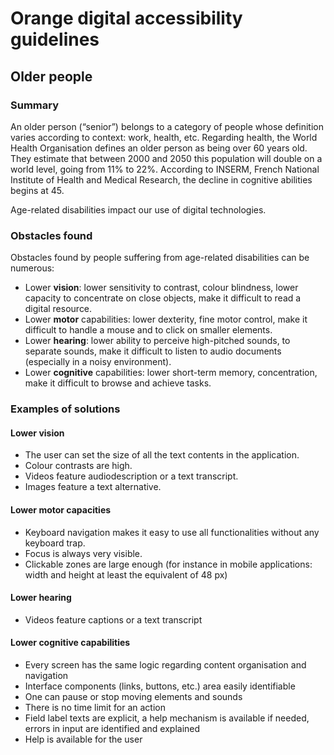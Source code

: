# Orange digital accessibility guidelines
<h2 class="page-title">Older people</h2>

<script>$(document).ready(function () {
    setBreadcrumb([{"label":"Disability situations", "url": "./focus.html"},
        {"label":"Older people"}]);
    addSubMenu([
        {"label":"Cognitive disability","url":"focus-cognitif.html"},
        {"label":"Older people","url":"focus-seniors.html"}
    ]);
});</script>

<span data-menuitem="focus"></span>

### Summary

An older person (“senior”) belongs to a category of people whose definition varies according to context: work, health, etc. Regarding health, the World Health Organisation defines an older person as being over 60 years old. They estimate that between 2000 and 2050 this population will double on a world level, going from 11% to 22%. According to INSERM, French National Institute of Health and Medical Research, the decline in cognitive abilities begins at 45.

Age-related disabilities impact our use of digital technologies.

### Obstacles found

Obstacles found by people suffering from age-related disabilities can be numerous:

- Lower **vision**: lower sensitivity to contrast, colour blindness, lower capacity to concentrate on close objects, make it difficult to read a digital resource.
- Lower **motor** capabilities: lower dexterity, fine motor control, make it difficult to handle a mouse and to click on smaller elements.
- Lower **hearing**: lower ability to perceive high-pitched sounds, to separate sounds, make it difficult to listen to audio documents (especially in a noisy environment).
- Lower **cognitive** capabilities: lower short-term memory, concentration, make it difficult to browse and achieve tasks.

### Examples of solutions

#### Lower vision

- The user can set the size of all the text contents in the application.
- Colour contrasts are high.
- Videos feature audiodescription or a text transcript.
- Images feature a text alternative.

#### Lower motor capacities

- Keyboard navigation makes it easy to use all functionalities without any keyboard trap.
- Focus is always very visible.
- Clickable zones are large enough (for instance in mobile applications: width and height at least the equivalent of 48 px)

#### Lower hearing

- Videos feature captions or a text transcript

#### Lower cognitive capabilities

- Every screen has the same logic regarding content organisation and navigation
- Interface components (links, buttons, etc.) area easily identifiable
- One can pause or stop moving elements and sounds
- There is no time limit for an action
- Field label texts are explicit, a help mechanism is available if needed, errors in input are identified and explained
- Help is available for the user

<!--  This file is part of a11y-guidelines | Our vision of mobile & web accessibility guidelines and best practices, with valid/invalid examples.
 Copyright (C) 2016  Orange SA
 See the Creative Commons Legal Code Attribution-ShareAlike 3.0 Unported License for more details (LICENSE file). -->